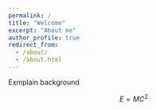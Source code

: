 ```yaml
---
permalink: /
title: "Welcome"
excerpt: "About me"
author_profile: true
redirect_from: 
  - /about/
  - /about.html
---
```


Exmplain background

$$ E= MC^2 $$